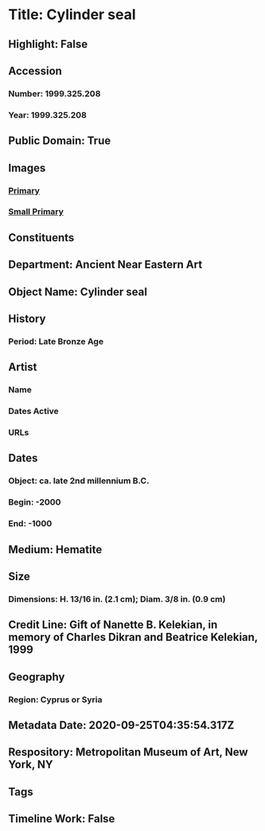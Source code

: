 # Title: Cylinder seal
## Highlight: False
## Accession
### Number: 1999.325.208
### Year: 1999.325.208
## Public Domain: True
## Images
### [Primary](https://images.metmuseum.org/CRDImages/an/original/1999,325,208.jpg)
### [Small Primary](https://images.metmuseum.org/CRDImages/an/web-large/1999,325,208.jpg)
## Constituents
## Department: Ancient Near Eastern Art
## Object Name: Cylinder seal
## History
### Period: Late Bronze Age
## Artist
### Name
### Dates Active
### URLs
## Dates
### Object: ca. late 2nd millennium B.C.
### Begin: -2000
### End: -1000
## Medium: Hematite
## Size
### Dimensions: H.  13/16 in.  (2.1 cm);  Diam.  3/8 in.  (0.9 cm)
## Credit Line: Gift of Nanette B. Kelekian, in memory of Charles Dikran and Beatrice Kelekian, 1999
## Geography
### Region: Cyprus or Syria
## Metadata Date: 2020-09-25T04:35:54.317Z
## Respository: Metropolitan Museum of Art, New York, NY
## Tags
## Timeline Work: False